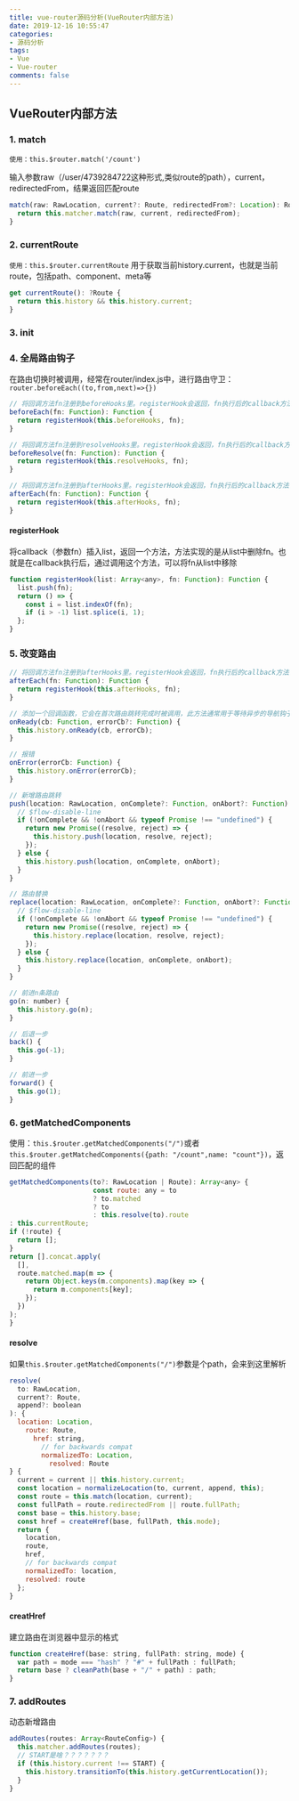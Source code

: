 ```yaml
---
title: vue-router源码分析(VueRouter内部方法) 
date: 2019-12-16 10:55:47
categories:
- 源码分析
tags:
- Vue
- Vue-router
comments: false
---
```




## VueRouter内部方法

<!-- more -->

### 1. match

`使用：this.$router.match('/count')`

 输入参数raw（/user/4739284722这种形式,类似route的path），current，redirectedFrom，结果返回匹配route

```js
match(raw: RawLocation, current?: Route, redirectedFrom?: Location): Route {
  return this.matcher.match(raw, current, redirectedFrom);
}
```



### 2. currentRoute

`使用：this.$router.currentRoute`
用于获取当前history.current，也就是当前route，包括path、component、meta等

```js
get currentRoute(): ?Route {
  return this.history && this.history.current;
}
```



### 3. init



### 4. 全局路由钩子

在路由切换时被调用，经常在router/index.js中，进行路由守卫：`router.beforeEach((to,from,next)=>{})`

```js
// 将回调方法fn注册到beforeHooks里。registerHook会返回，fn执行后的callback方法，功能是将fn从beforeHooks删除
beforeEach(fn: Function): Function {
  return registerHook(this.beforeHooks, fn);
}

// 将回调方法fn注册到resolveHooks里。registerHook会返回，fn执行后的callback方法，功能是将fn从resolveHooks删除
beforeResolve(fn: Function): Function {
  return registerHook(this.resolveHooks, fn);
}

// 将回调方法fn注册到afterHooks里。registerHook会返回，fn执行后的callback方法，功能是将fn从afterHooks删除
afterEach(fn: Function): Function {
  return registerHook(this.afterHooks, fn);
}
```

#### registerHook

将callback（参数fn）插入list，返回一个方法，方法实现的是从list中删除fn。也就是在callback执行后，通过调用这个方法，可以将fn从list中移除

```js
function registerHook(list: Array<any>, fn: Function): Function {
  list.push(fn);
  return () => {
    const i = list.indexOf(fn);
    if (i > -1) list.splice(i, 1);
  };
}
```



### 5. 改变路由

```js
// 将回调方法fn注册到afterHooks里。registerHook会返回，fn执行后的callback方法，功能是将fn从afterHooks删除
afterEach(fn: Function): Function {
  return registerHook(this.afterHooks, fn);
}

// 添加一个回调函数，它会在首次路由跳转完成时被调用，此方法通常用于等待异步的导航钩子完成，比如在进行服务端渲染中
onReady(cb: Function, errorCb?: Function) {
  this.history.onReady(cb, errorCb);
}

// 报错
onError(errorCb: Function) {
  this.history.onError(errorCb);
}

// 新增路由跳转
push(location: RawLocation, onComplete?: Function, onAbort?: Function) {
  // $flow-disable-line
  if (!onComplete && !onAbort && typeof Promise !== "undefined") {
    return new Promise((resolve, reject) => {
      this.history.push(location, resolve, reject);
    });
  } else {
    this.history.push(location, onComplete, onAbort);
  }
}

// 路由替换
replace(location: RawLocation, onComplete?: Function, onAbort?: Function) {
  // $flow-disable-line
  if (!onComplete && !onAbort && typeof Promise !== "undefined") {
    return new Promise((resolve, reject) => {
      this.history.replace(location, resolve, reject);
    });
  } else {
    this.history.replace(location, onComplete, onAbort);
  }
}

// 前进n条路由
go(n: number) {
  this.history.go(n);
}

// 后退一步
back() {
  this.go(-1);
}

// 前进一步
forward() {
  this.go(1);
}
```



### 6. getMatchedComponents

使用：`this.$router.getMatchedComponents("/")`或者`this.$router.getMatchedComponents({path: "/count",name: "count"})`，返回匹配的组件

```js
getMatchedComponents(to?: RawLocation | Route): Array<any> {
                     const route: any = to
                     ? to.matched
                     ? to
                     : this.resolve(to).route
: this.currentRoute;
if (!route) {
  return [];
}
return [].concat.apply(
  [],
  route.matched.map(m => {
    return Object.keys(m.components).map(key => {
      return m.components[key];
    });
  })
);
}
```

#### resolve

如果`this.$router.getMatchedComponents("/")`参数是个path，会来到这里解析

```js
resolve(
  to: RawLocation,
  current?: Route,
  append?: boolean
): {
  location: Location,
    route: Route,
      href: string,
        // for backwards compat
        normalizedTo: Location,
          resolved: Route
} {
  current = current || this.history.current;
  const location = normalizeLocation(to, current, append, this);
  const route = this.match(location, current);
  const fullPath = route.redirectedFrom || route.fullPath;
  const base = this.history.base;
  const href = createHref(base, fullPath, this.mode);
  return {
    location,
    route,
    href,
    // for backwards compat
    normalizedTo: location,
    resolved: route
  };
}
```

#### creatHref

建立路由在浏览器中显示的格式

```js
function createHref(base: string, fullPath: string, mode) {
  var path = mode === "hash" ? "#" + fullPath : fullPath;
  return base ? cleanPath(base + "/" + path) : path;
}
```



### 7. addRoutes 

动态新增路由

```js
addRoutes(routes: Array<RouteConfig>) {
  this.matcher.addRoutes(routes);
  // START是啥？？？？？？？
  if (this.history.current !== START) {
    this.history.transitionTo(this.history.getCurrentLocation());
  }
}
```

